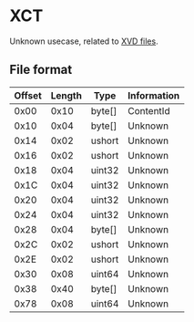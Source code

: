 # XCT
Unknown usecase, related to [XVD files](xbox-virtual-drive.md).

## File format

| Offset | Length | Type     | Information                    |
| ------ | ------ | -------- | ------------------------------ |
| 0x00   | 0x10   | byte[]   | ContentId                      |
| 0x10   | 0x04   | byte[]   | Unknown                        |
| 0x14   | 0x02   | ushort   | Unknown                        |
| 0x16   | 0x02   | ushort   | Unknown                        |
| 0x18   | 0x04   | uint32   | Unknown                        |
| 0x1C   | 0x04   | uint32   | Unknown                        |
| 0x20   | 0x04   | uint32   | Unknown                        |
| 0x24   | 0x04   | uint32   | Unknown                        |
| 0x28   | 0x04   | byte[]   | Unknown                        |
| 0x2C   | 0x02   | ushort   | Unknown                        |
| 0x2E   | 0x02   | ushort   | Unknown                        |
| 0x30   | 0x08   | uint64   | Unknown                        |
| 0x38   | 0x40   | byte[]   | Unknown                        |
| 0x78   | 0x08   | uint64   | Unknown                        |
